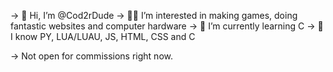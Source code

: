 -> 👋 Hi, I’m @Cod2rDude
-> 👨‍💻 I’m interested in making games, doing fantastic websites and computer hardware
-> 🌱 I’m currently learning C
-> 💪 I know PY, LUA/LUAU, JS, HTML, CSS and C 

-> Not open for commissions right now.

